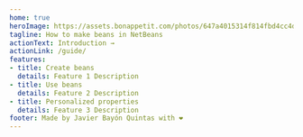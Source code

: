 ```yaml
---
home: true
heroImage: https://assets.bonappetit.com/photos/647a4015314f814fbd4cc4d8/1:1/w_2560%2Cc_limit/20230524-SEO-RECIPES-BON-APP23942.jpg
tagline: How to make beans in NetBeans
actionText: Introduction →
actionLink: /guide/
features:
- title: Create beans
  details: Feature 1 Description
- title: Use beans
  details: Feature 2 Description
- title: Personalized properties
  details: Feature 3 Description
footer: Made by Javier Bayón Quintas with ❤️
---
```


